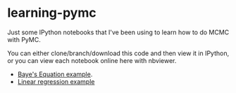 learning-pymc
=============

Just some IPython notebooks that I've been using to learn how to do MCMC with PyMC.

You can either clone/branch/download this code and then view it in IPython, or you can view each notebook online here with nbviewer.

* [Baye's Equation example](http://nbviewer.ipython.org/github/drbenvincent/learning-pymc/blob/master/BayesEquation.ipynb). 
* [Linear regression example](http://nbviewer.ipython.org/github/drbenvincent/learning-pymc/blob/master/linear_regression.ipynb)
